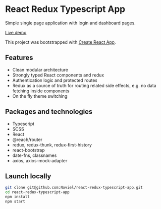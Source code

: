 # React Redux Typescript App

Simple single page application with login and dashboard pages.

[Live demo](https://cocky-yalow-7eca1d.netlify.com/)

This project was bootstrapped with [Create React App](https://github.com/facebook/create-react-app).

## Features

- Clean modular architecture
- Strongly typed React components and redux
- Authentication logic and protected routes
- Redux as a source of truth for routing related side effects, e.g. no data fetching inside components
- On the fly theme switching

## Packages and technologies

- Typescript
- SCSS
- React
- @reach/router
- redux, redux-thunk, redux-first-history
- react-bootstrap
- date-fns, classnames
- axios, axios-mock-adapter 

## Launch locally

```sh
git clone git@github.com:Noviel/react-redux-typescript-app.git
cd react-redux-typescript-app
npm install
npm start
```
